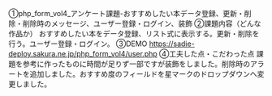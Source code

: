 ①php_form_vol4_アンケート課題-おすすめしたい本データ登録、更新・削除・削除時のメッセージ、ユーザー登録・ログイン、装飾
②課題内容（どんな作品か） おすすめしたい本をデータ登録、リスト式に表示する。更新・削除を行う。ユーザー登録・ログイン。
③DEMO https://sadie-deploy.sakura.ne.jp/php_form_vol4/user.php
④工夫した点・こだわった点 課題を参考に作ったものに時間が足りず一部ですが装飾をしました。削除時のアラートを追加しました。おすすめ度のフィールドを星マークのドロップダウンへ変更しました。